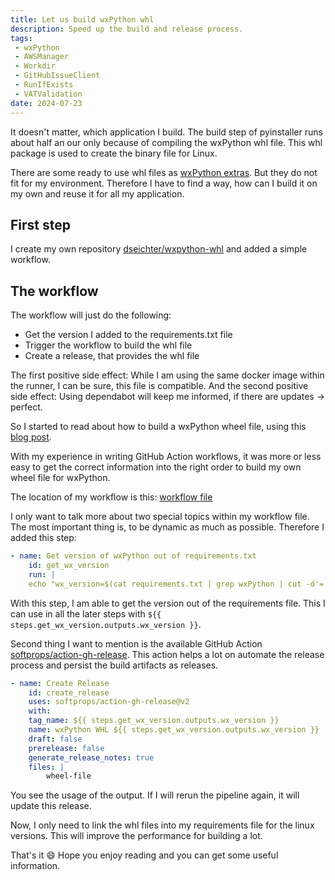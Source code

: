 ```yaml
---
title: Let us build wxPython whl
description: Speed up the build and release process.
tags:
 - wxPython
 - AWSManager
 - Workdir
 - GitHubIssueClient
 - RunIfExists
 - VATValidation
date: 2024-07-23
---
```


It doesn't matter, which application I build. The build step of pyinstaller runs about half an our only because of compiling the wxPython whl file. This whl package is used to create the binary file for Linux.

There are some ready to use whl files as [wxPython extras](https://extras.wxpython.org/wxPython4/extras/linux/ "xPython extras"). But they do not fit for my environment. Therefore I have to find a way, how can I build it on my own and reuse it for all my application.

## First step

I create my own repository [dseichter/wxpython-whl](https://github.com/dseichter/wxpython-whl "wxPython whl") and added a simple workflow. 

## The workflow

The workflow will just do the following:

* Get the version I added to the requirements.txt file
* Trigger the workflow to build the whl file
* Create a release, that provides the whl file

The first positive side effect: While I am using the same docker image within the runner, I can be sure, this file is compatible. And the second positive side effect: Using dependabot will keep me informed, if there are updates -> perfect.

So I started to read about how to build a wxPython wheel file, using this [blog post](https://wxpython.org/blog/2017-08-17-builds-for-linux-with-pip/index.html "wxPython builds for linux").

With my experience in writing GitHub Action workflows, it was more or less easy to get the correct information into the right order to build my own wheel file for wxPython. 

The location of my workflow is this: [workflow file](https://github.com/dseichter/wxpython-whl/blob/main/.github/workflows/build-whl.yml "complete workflow file")

I only want to talk more about two special topics within my workflow file. The most important thing is, to be dynamic as much as possible. Therefore I added this step:

```YAML
- name: Get version of wxPython out of requirements.txt
    id: get_wx_version
    run: |
    echo "wx_version=$(cat requirements.txt | grep wxPython | cut -d'=' -f3)" >> $GITHUB_OUTPUT
```

With this step, I am able to get the version out of the requirements file. This I can use in all the later steps with ```${{ steps.get_wx_version.outputs.wx_version }}```.

Second thing I want to mention is the available GitHub Action [softprops/action-gh-release](https://github.com/softprops/action-gh-release/tree/v2/ "softprops/action-gh-release"). This action helps a lot on automate the release process and persist the build artifacts as releases.

```YAML
- name: Create Release
    id: create_release
    uses: softprops/action-gh-release@v2
    with:
    tag_name: ${{ steps.get_wx_version.outputs.wx_version }}
    name: wxPython WHL ${{ steps.get_wx_version.outputs.wx_version }}
    draft: false
    prerelease: false
    generate_release_notes: true
    files: |
        wheel-file
```

You see the usage of the output. If I will rerun the pipeline again, it will update this release.

Now, I only need to link the whl files into my requirements file for the linux versions. This will improve the performance for building a lot. 

That's it :smile: Hope you enjoy reading and you can get some useful information.